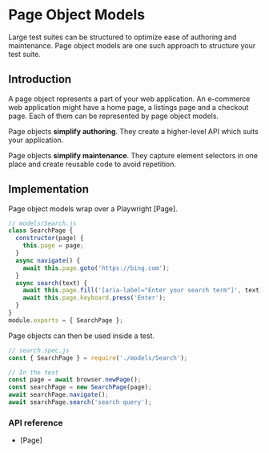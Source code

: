 # Page Object Models
Large test suites can be structured to optimize ease of authoring and maintenance.
Page object models are one such approach to structure your test suite.

<!-- GEN:toc-top-level -->
<!-- GEN:stop -->

## Introduction
A page object represents a part of your web application. An e-commerce web
application might have a home page, a listings page and a checkout page. Each of
them can be represented by page object models.

Page objects **simplify authoring**. They create a higher-level API which suits
your application.

Page objects **simplify maintenance**. They capture element selectors in one place
and create reusable code to avoid repetition.

## Implementation
Page object models wrap over a Playwright [Page].

```js
// models/Search.js
class SearchPage {
  constructor(page) {
    this.page = page;
  }
  async navigate() {
    await this.page.goto('https://bing.com');
  }
  async search(text) {
    await this.page.fill('[aria-label="Enter your search term"]', text);
    await this.page.keyboard.press('Enter');
  }
}
module.exports = { SearchPage };
```

Page objects can then be used inside a test.

```js
// search.spec.js
const { SearchPage } = require('./models/Search');

// In the test
const page = await browser.newPage();
const searchPage = new SearchPage(page);
await searchPage.navigate();
await searchPage.search('search query');
```

### API reference
- [Page]
